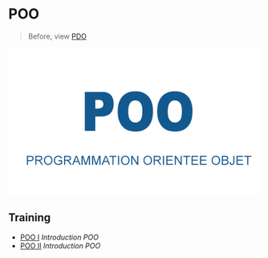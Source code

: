 # POO
> Before, view [PDO](https://github.com/simplonco/pdo-training)

![](logo-poo.gif)

## Training
* [POO I](https://github.com/simplonco/poo-training/blob/master/training/Tutoriel-PHP-Introduction-%C3%A0-la-POO.pdf) _Introduction POO_
* [POO II](https://github.com/simplonco/poo-training/blob/master/training/Tutoriel-PHP-POO-partie-2.pdf) _Introduction POO_
